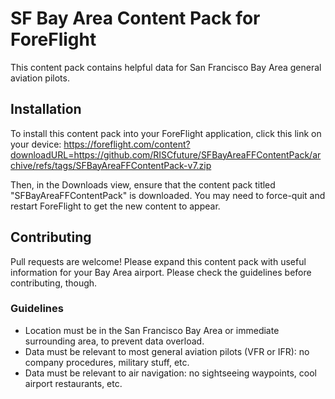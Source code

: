 # SF Bay Area Content Pack for ForeFlight

This content pack contains helpful data for San Francisco Bay Area general
aviation pilots.

## Installation

To install this content pack into your ForeFlight application, click this link
on your device: https://foreflight.com/content?downloadURL=https://github.com/RISCfuture/SFBayAreaFFContentPack/archive/refs/tags/SFBayAreaFFContentPack-v7.zip

Then, in the Downloads view, ensure that the content pack titled
"SFBayAreaFFContentPack" is downloaded. You may need to force-quit and restart
ForeFlight to get the new content to appear.

## Contributing

Pull requests are welcome! Please expand this content pack with useful
information for your Bay Area airport. Please check the guidelines before
contributing, though.

### Guidelines

- Location must be in the San Francisco Bay Area or immediate surrounding area,
  to prevent data overload.
- Data must be relevant to most general aviation pilots (VFR or IFR): no company
  procedures, military stuff, etc.
- Data must be relevant to air navigation: no sightseeing waypoints, cool
  airport restaurants, etc.
